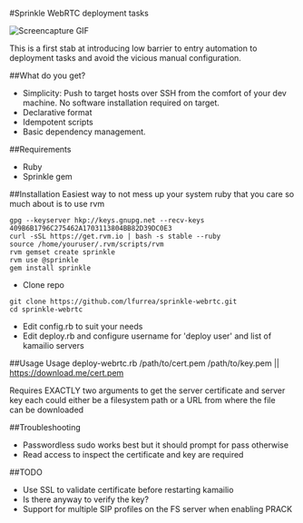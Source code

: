 #Sprinkle WebRTC deployment tasks

![Screencapture GIF](https://dl.dropboxusercontent.com/u/49541944/screenshots/out.gif)

This is a first stab at introducing low barrier to entry automation to deployment tasks and avoid the vicious manual configuration.

##What do you get?

* Simplicity: Push to target hosts over SSH from the comfort of your dev machine. No software installation required on target.
* Declarative format
* Idempotent scripts
* Basic dependency management.

##Requirements

* Ruby
* Sprinkle gem

##Installation
Easiest way to not mess up your system ruby that you care so much about is to use rvm

```
gpg --keyserver hkp://keys.gnupg.net --recv-keys 409B6B1796C275462A1703113804BB82D39DC0E3
curl -sSL https://get.rvm.io | bash -s stable --ruby
source /home/youruser/.rvm/scripts/rvm
rvm gemset create sprinkle
rvm use @sprinkle
gem install sprinkle
```
* Clone repo

```
git clone https://github.com/lfurrea/sprinkle-webrtc.git
cd sprinkle-webrtc
```
* Edit config.rb to suit your needs
* Edit deploy.rb and configure username for 'deploy user' and list of kamailio servers 


##Usage
Usage deploy-webrtc.rb /path/to/cert.pem /path/to/key.pem || https://download.me/cert.pem 
 
Requires EXACTLY two arguments  to get the server certificate and server key
each could either be a filesystem path or a URL from where the file  
can be downloaded


##Troubleshooting

* Passwordless sudo  works best but it should prompt for pass otherwise
* Read access to inspect the certificate and key are required

##TODO

* Use SSL to validate certificate before restarting kamailio
* Is there anyway to verify the key?
* Support for multiple SIP profiles on the FS server when enabling PRACK
